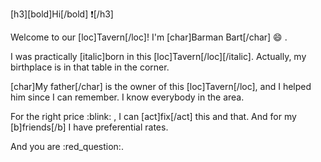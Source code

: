 
[h3][bold]Hi[/bold] :exclamation:[/h3]

Welcome to our [loc]Tavern[/loc]! I'm [char]Barman Bart[/char] :smile: .

I was practically [italic]born in this [loc]Tavern[/loc][/italic].
Actually, my birthplace is in that table in the corner.


[char]My father[/char] is the owner of this [loc]Tavern[/loc], and I helped him since I can remember. I know everybody in the area.

For the right price :blink: , I can [act]fix[/act] this and that. And for my [b]friends[/b] I have preferential rates.

And you are  :red_question:.

